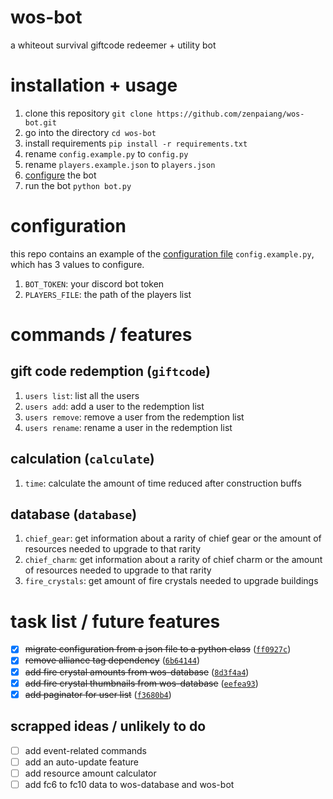 # wos-bot

a whiteout survival giftcode redeemer + utility bot

# installation + usage

1. clone this repository `git clone https://github.com/zenpaiang/wos-bot.git`
2. go into the directory `cd wos-bot`
3. install requirements `pip install -r requirements.txt`
4. rename `config.example.py` to `config.py`
5. rename `players.example.json` to `players.json`
6. [configure](#configuration) the bot
7. run the bot `python bot.py`

# configuration

this repo contains an example of the [configuration file](config.example.py) `config.example.py`, which has 3 values to configure.

1. `BOT_TOKEN`: your discord bot token
2. `PLAYERS_FILE`: the path of the players list

# commands / features

## gift code redemption (`giftcode`)

1. `users list`: list all the users
2. `users add`: add a user to the redemption list
3. `users remove`: remove a user from the redemption list
4. `users rename`: rename a user in the redemption list 

## calculation (`calculate`)

1. `time`: calculate the amount of time reduced after construction buffs

## database (`database`)

1. `chief_gear`: get information about a rarity of chief gear or the amount of resources needed to upgrade to that rarity
2. `chief_charm`: get information about a rarity of chief charm or the amount of resources needed to upgrade to that rarity
3. `fire_crystals`: get amount of fire crystals needed to upgrade buildings

# task list / future features

- [x] ~~migrate configuration from a json file to a python class~~ ([`ff0927c`](https://github.com/zenpaiang/wos-bot/commit/ff0927c55edbd2d070a0239b588a48f77ea415a1))
- [x] ~~remove alliance tag dependency~~ ([`6b64144`](https://github.com/zenpaiang/wos-bot/commit/6b64144ec9da8044fe360f5851112fcece4e0216))
- [x] ~~add fire crystal amounts from wos-database~~ ([`8d3f4a4`](https://github.com/zenpaiang/wos-bot/commit/8d3f4a47ca7c7657a135ce929901e93ba37b290f))
- [x] ~~add fire crystal thumbnails from wos-database~~ ([`eefea93`](https://github.com/zenpaiang/wos-bot/commit/eefea93b86c3dc0ed693ad19b4862663ee66ea8c))
- [x] ~~add paginator for user list~~ ([`f3680b4`](https://github.com/zenpaiang/wos-bot/commit/f3680b4c49929a0c178f771a2829891e071bdd91))

## scrapped ideas / unlikely to do

- [ ] add event-related commands
- [ ] add an auto-update feature
- [ ] add resource amount calculator
- [ ] add fc6 to fc10 data to wos-database and wos-bot